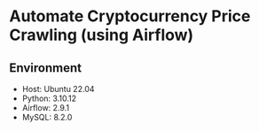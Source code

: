 # Automate Cryptocurrency Price Crawling (using Airflow)

## Environment
- Host: Ubuntu 22.04
- Python: 3.10.12
- Airflow: 2.9.1
- MySQL: 8.2.0

